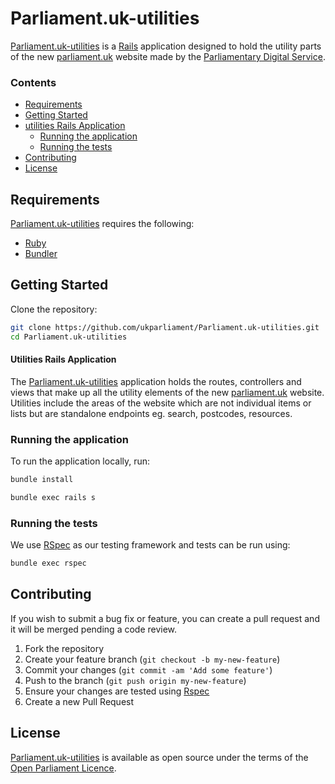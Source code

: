 
# Parliament.uk-utilities
[Parliament.uk-utilities][parliament.uk-utilities] is a [Rails][rails] application designed to hold the utility parts of the new [parliament.uk][parliament.uk] website made by the [Parliamentary Digital Service][parliamentary-digital-service].

### Contents
- [Requirements](#requirements)
- [Getting Started](#getting-started)
- [utilities Rails Application](#parliament-rails-application)
  - [Running the application](#running-the-application)
  - [Running the tests](#running-the-tests)
- [Contributing](#contributing)
- [License](#license)

## Requirements
[Parliament.uk-utilities][parliament.uk-utilities] requires the following:
* [Ruby][ruby]
* [Bundler][bundler]


## Getting Started
Clone the repository:
```bash
git clone https://github.com/ukparliament/Parliament.uk-utilities.git
cd Parliament.uk-utilities
```

#### Utilities Rails Application
The [Parliament.uk-utilities][parliament.uk-utilities] application holds the routes, controllers and views that make up all the utility elements of the new [parliament.uk][parliament.uk] website. Utilities include the areas of the website which are not individual items or lists but are standalone endpoints eg. search, postcodes, resources.

### Running the application
To run the application locally, run:
```bash
bundle install

bundle exec rails s
```

### Running the tests
We use [RSpec][rspec] as our testing framework and tests can be run using:
```bash
bundle exec rspec
```

## Contributing
If you wish to submit a bug fix or feature, you can create a pull request and it will be merged pending a code review.

1. Fork the repository
2. Create your feature branch (`git checkout -b my-new-feature`)
3. Commit your changes (`git commit -am 'Add some feature'`)
4. Push to the branch (`git push origin my-new-feature`)
5. Ensure your changes are tested using [Rspec][rspec]
6. Create a new Pull Request

## License
[Parliament.uk-utilities][parliament.uk-utilities] is available as open source under the terms of the [Open Parliament Licence][info-license].

[parliament.uk-utilities]:          https://github.com/ukparliament/parliament.uk-utilities
[parliamentary-digital-service]: https://github.com/ukparliament
[ruby]:                          https://www.ruby-lang.org/en/
[bundler]:                       http://bundler.io/
[rspec]:                         http://rspec.info
[rails]:                         http://rubyonrails.org
[parliament.uk]:                 http://www.parliament.uk/

[info-license]:   http://www.parliament.uk/site-information/copyright/open-parliament-licence/
[shield-license]: https://img.shields.io/badge/license-Open%20Parliament%20Licence-blue.svg
